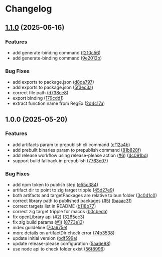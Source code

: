 # Changelog

## [1.1.0](https://github.com/ChainSafe/bun-ffi-z/compare/bun-ffi-z-v1.0.0...bun-ffi-z-v1.1.0) (2025-06-16)


### Features

* add generate-binding command ([f210c56](https://github.com/ChainSafe/bun-ffi-z/commit/f210c569c84dda75d2a1b05f34009eb98457fb78))
* add generate-binding command ([9e2012b](https://github.com/ChainSafe/bun-ffi-z/commit/9e2012be3f98582b67732dc2e78d19a57999f2bc))


### Bug Fixes

* add exports to package.json ([d8da797](https://github.com/ChainSafe/bun-ffi-z/commit/d8da7972d7ca4191bf6c755c0a2d6f05db43472c))
* add exports to package.json ([5f3ec3a](https://github.com/ChainSafe/bun-ffi-z/commit/5f3ec3a86b7b7cc0c3b71b75f1e6f6c00d078766))
* correct file path ([d738ce8](https://github.com/ChainSafe/bun-ffi-z/commit/d738ce8fbc900dfd51d33e7cf471c60e13b13a60))
* export binding ([179cdd1](https://github.com/ChainSafe/bun-ffi-z/commit/179cdd129bb75ed849112756666ce860ee68c3f1))
* extract function name from RegEx ([2d4c17a](https://github.com/ChainSafe/bun-ffi-z/commit/2d4c17a4aed8c127c3452adbe2bc10cf4856c482))

## 1.0.0 (2025-05-20)


### Features

* add artifacts param to prepublish cli command ([cf12a4b](https://github.com/ChainSafe/bun-ffi-z/commit/cf12a4b15b6fb3227d40a59e83e6000000c064f2))
* add prebuilt binaries param to prepublish command ([81b828f](https://github.com/ChainSafe/bun-ffi-z/commit/81b828f31fa717bbe998cccbddf801dc1624dfe8))
* add release workflow using release-please action ([#6](https://github.com/ChainSafe/bun-ffi-z/issues/6)) ([4c091bd](https://github.com/ChainSafe/bun-ffi-z/commit/4c091bd6725a4fb9f329276c0ff40630ce55f2ad))
* support build fallback in prepublish ([7763c07](https://github.com/ChainSafe/bun-ffi-z/commit/7763c0705bf102e2475c14df162baf0f8da18458))


### Bug Fixes

* add npm token to publish step ([e55c384](https://github.com/ChainSafe/bun-ffi-z/commit/e55c384a9555a2d9e02df8c3031ecf985fd5f001))
* artifact dir to point to zig target tripple ([45d27e9](https://github.com/ChainSafe/bun-ffi-z/commit/45d27e995b9c52104b6877aae34da1f1a8471dec))
* both artifacts and targetPackages are relative to bun folder ([3c041c0](https://github.com/ChainSafe/bun-ffi-z/commit/3c041c0ff905f4b80749cb8fa39f76a1811f5edc))
* correct library path to published packages ([#5](https://github.com/ChainSafe/bun-ffi-z/issues/5)) ([baaac3f](https://github.com/ChainSafe/bun-ffi-z/commit/baaac3f821c87cab2fadf408e1775914bad3841f))
* correct targets list in README ([b118b77](https://github.com/ChainSafe/bun-ffi-z/commit/b118b77e82b9885f0bffdf2cfe7435441829abdb))
* correct zig target tripple for macos ([b0cbeda](https://github.com/ChainSafe/bun-ffi-z/commit/b0cbedaaa216c45c69eb17d6c24ff237d23df6d2))
* fix openLibrary api ([#2](https://github.com/ChainSafe/bun-ffi-z/issues/2)) ([3265ec3](https://github.com/ChainSafe/bun-ffi-z/commit/3265ec3d5e2ac1d050f109281fcee5fb77eecb41))
* fix zig build params ([#1](https://github.com/ChainSafe/bun-ffi-z/issues/1)) ([8773e13](https://github.com/ChainSafe/bun-ffi-z/commit/8773e13f446122805f994c5589a17df9b37d88c8))
* index guildeline ([70a675e](https://github.com/ChainSafe/bun-ffi-z/commit/70a675e5f9f1e1e5109bf70f6d5bccc3b5acbf1a))
* more details on artifactDir check error ([74b3538](https://github.com/ChainSafe/bun-ffi-z/commit/74b3538a79e80ffb983af70bcdc47b0c67f145a7))
* update initial version ([bdf599a](https://github.com/ChainSafe/bun-ffi-z/commit/bdf599a0b781d66b9c7ac7eeb79e2c3a79b54ee2))
* update release-please configuration ([5aa6e98](https://github.com/ChainSafe/bun-ffi-z/commit/5aa6e98956584c850374db1c6577320bb4b07af4))
* use node api to check folder exist ([56f8996](https://github.com/ChainSafe/bun-ffi-z/commit/56f89968f90222aba76e5aeed5efe204eb90351f))
